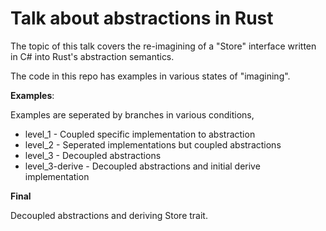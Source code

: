 # Talk about abstractions in Rust

The topic of this talk covers the re-imagining of a "Store" interface written in C# into Rust's abstraction semantics.

The code in this repo has examples in various states of "imagining".

**Examples**:

Examples are seperated by branches in various conditions,

- level_1        - Coupled specific implementation to abstraction
- level_2        - Seperated implementations but coupled abstractions
- level_3        - Decoupled abstractions
- level_3-derive - Decoupled abstractions and initial derive implementation

**Final**

Decoupled abstractions and deriving Store trait.